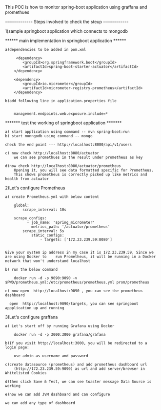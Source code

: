This POC is how to monitor spring-boot application using graffana and promethues

-------------- Steps involved to check the steup  -------------

1)sample springboot application which connects to mongodb
	
 
 ******  main implementation in springboot application ******
	
	a)dependencies to be added in pom.xml

	 	 <dependency>
			<groupId>org.springframework.boot</groupId>
			<artifactId>spring-boot-starter-actuator</artifactId>
		</dependency>

		<dependency>
			<groupId>io.micrometer</groupId>
			<artifactId>micrometer-registry-prometheus</artifactId>
		</dependency>
	
	b)add following line in application.properties file
		
	
		management.endpoints.web.exposure.include=*	 



 ******* test the working of springboot application *******

	a) start application using command -- mvn spring-boot:run
	b) start monngodb using command -- mongo
	
	check the end point --- http://localhost:8080/api/v1/users 

	c) now check http://localhost:8080/actuator
		we can see promethues in the result under prometheus as key

 	d)now check http://localhost:8080/actuator/prometheus	
		Opening it, you will see data formatted specific for Prometheus.
		This shows prometheus is correctly picked up like metrics and health from actuator
		

2)Let's configure Prometheus

	a) create Prometheus.yml with below content

		global:
  			scrape_interval: 10s

		scrape_configs:
 		      - job_name: 'spring_micrometer'
    			metrics_path: '/actuator/prometheus'
   			scrape_interval: 5s
    			static_configs:
      				- targets: ['172.23.239.59:8080']


	Give your system ip address in my case it is 172.23.239.59, Since we are using Docker to 	run Prometheus, it will be running in a Docker network that won't understand localhost
	
	b) run the below command

		docker run -d -p 9090:9090 -v $PWD/prometheus.yml:/etc/prometheus/prometheus.yml prom/prometheus
			 
	c) now open  http://localhost:9090 , you can see the prometheus dashboard

	  open	http://localhost:9090/targets, you can see springboot appplication up and running

3)Let's configure graffana


	a) Let's start off by running Grafana using Docker

		docker run -d -p 3000:3000 grafana/grafana

	b)If you visit http://localhost:3000, you will be redirected to a login page:
		
		use admin as username and password

	c)create datasource (prometheus) and add prometheus dashboard url 
		(http://172.23.239.59:9090) as url and add server/browser in Whitelisted Cookies

	d)then click Save & Test, we can see toaster message Data Source is working 

	e)now we can add JVM dashboard and can configure 
		
	we can add any type of dashboard

